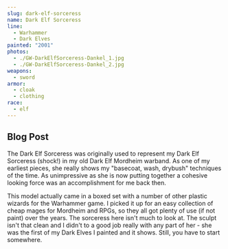 ```yaml
---
slug: dark-elf-sorceress
name: Dark Elf Sorceress
line:
  - Warhammer
  - Dark Elves
painted: "2001"
photos:
  - ./GW-DarkElfSorceress-Dankel_1.jpg
  - ./GW-DarkElfSorceress-Dankel_2.jpg
weapons:
  - sword
armor:
  - cloak
  - clothing
race:
  - elf
---
```


## Blog Post

The Dark Elf Sorceress was originally used to represent my Dark Elf Sorceress (shock!) in my old Dark Elf Mordheim warband. As one of my earliest pieces, she really shows my "basecoat, wash, drybush" techniques of the time. As unimpressive as she is now putting together a cohesive looking force was an accomplishment for me back then.

This model actually came in a boxed set with a number of other plastic wizards for the Warhammer game. I picked it up for an easy collection of cheap mages for Mordheim and RPGs, so they all got plenty of use (if not paint) over the years. The sorceress here isn't much to look at. The sculpt isn't that clean and I didn't to a good job really with any part of her - she was the first of my Dark Elves I painted and it shows. Still, you have to start somewhere.
